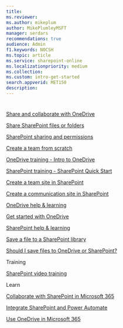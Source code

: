 ```yaml
---
title: 
ms.reviewer: 
ms.author: mikeplum
author: MikePlumleyMSFT
manager: serdars
recommendations: true
audience: Admin
f1.keywords: NOCSH
ms.topic: article
ms.service: sharepoint-online
ms.localizationpriority: medium
ms.collection:  
ms.custom: intro-get-started
search.appverid: MET150
description: 
---
```


# 




[Share and collaborate with OneDrive](https://support.microsoft.com/office/51e669f6-4602-4492-8648-13ffa09ff24f)

[Share SharePoint files or folders](https://support.microsoft.com/office/1fe37332-0f9a-4719-970e-d2578da4941c)

[SharePoint sharing and permissions](https://support.microsoft.com/office/ac85fbf1-2431-49bf-8690-f1a2b98af65f)


[Create a team from scratch](https://support.microsoft.com/office/174adf5f-846b-4780-b765-de1a0a737e2b)


[OneDrive training - Intro to OneDrive](https://support.microsoft.com/office/a1397e56-61ec-4ed2-9dac-727bf8ac3357)

[SharePoint training - SharePoint Quick Start](https://support.microsoft.com/office/324a89ec-e77b-4475-b64a-13a0c14c45ec)

[Create a team site in SharePoint](https://support.microsoft.com/office/ef10c1e7-15f3-42a3-98aa-b5972711777d)

[Create a communication site in SharePoint](https://support.microsoft.com/office/7fb44b20-a72f-4d2c-9173-fc8f59ba50eb)

[OneDrive help & learning](https://support.microsoft.com/onedrive)

[Get started with OneDrive](https://support.microsoft.com/office/c7f31921-e2e5-4b00-959a-cc9ad6297de7)

[SharePoint help & learning](https://support.microsoft.com/sharepoint)

[Save a file to a SharePoint library](https://support.microsoft.com/topic/32204d9f-55ea-4232-a32b-aa7e046afcdd)

[Should I save files to OneDrive or SharePoint?](https://support.microsoft.com/office/d18d21a0-1f9f-4f6c-ac45-d52afa0a4a2e)




Training


[SharePoint video training](https://support.microsoft.com/office/cb8ef501-84db-4427-ac77-ec2009fb8e23)

Learn

[Collaborate with SharePoint in Microsoft 365](/learn/paths/m365-teams-sharepoint/)

[Integrate SharePoint and Power Automate](/learn/paths/integrate-power-automate/)

[Use OneDrive in Microsoft 365](/learn/paths/m365-onedrive-collaboration/)
